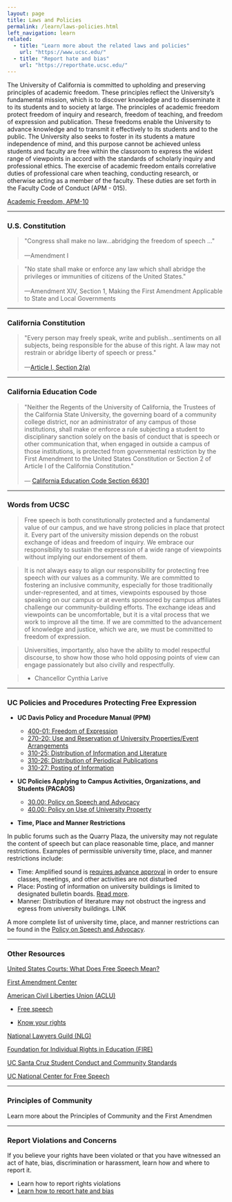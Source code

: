 ```yaml
---
layout: page
title: Laws and Policies
permalink: /learn/laws-policies.html
left_navigation: learn
related:
  - title: "Learn more about the related laws and policies"
    url: "https://www.ucsc.edu/"
  - title: "Report hate and bias"
    url: "https://reporthate.ucsc.edu/"
---
```


The University of California is committed to upholding and preserving principles of academic freedom. These principles reflect the University’s fundamental mission, which is to discover knowledge and to disseminate it to its students and to society at large. The principles of academic freedom protect freedom of inquiry and research, freedom of teaching, and freedom of expression and publication. These freedoms enable the University to advance knowledge and to transmit it effectively to its students and to the public. The University also seeks to foster in its students a mature independence of mind, and this purpose cannot be achieved unless students and faculty are free within the classroom to express the widest range of viewpoints in accord with the standards of scholarly inquiry and professional ethics. The exercise of academic freedom entails correlative duties of professional care when teaching, conducting research, or otherwise acting as a member of the faculty. These duties are set forth in the Faculty Code of Conduct (APM - 015).

[Academic Freedom, APM-10](https://www.ucop.edu/academic-personnel-programs/_files/apm/apm-010.pdf)

---
### **U.S. Constitution**

> "Congress shall make no law…abridging the freedom of speech …"<br /><br/>
—Amendment I


> "No state shall make or enforce any law which shall abridge the privileges or immunities of citizens of the United States."<br /><br/>
—Amendment XIV, Section 1, Making the First Amendment Applicable to State and Local Governments

---

### **California Constitution**

> "Every person may freely speak, write and publish…sentiments on all subjects, being responsible for the abuse of this right. A law may not restrain or abridge liberty of speech or press."<br/><br/>
—[Article I, Section 2(a)](http://leginfo.legislature.ca.gov/faces/codes_displaySection.xhtml?lawCode=CONS&sectionNum=SEC.%202.&article=I)

---
### **California Education Code**

> "Neither the Regents of the University of California, the Trustees of the California State University, the governing board of a community college district, nor an administrator of any campus of those institutions, shall make or enforce a rule subjecting a student to disciplinary sanction solely on the basis of conduct that is speech or other communication that, when engaged in outside a campus of those institutions, is protected from governmental restriction by the First Amendment to the United States Constitution or Section 2 of Article I of the California Constitution."<br/><br/>
— [California Education Code Section 66301](http://leginfo.legislature.ca.gov/faces/codes_displaySection.xhtml?sectionNum=66301.&lawCode=EDC)


---
### **Words from UCSC**

> Free speech is both constitutionally protected and a fundamental value of our campus, and we have strong policies in place that protect it. Every part of the university mission depends on the robust exchange of ideas and freedom of inquiry. We embrace our responsibility to sustain the expression of a wide range of viewpoints without implying our endorsement of them.

> It is not always easy to align our responsibility for protecting free speech with our values as a community. We are committed to fostering an inclusive community, especially for those traditionally under-represented, and at times, viewpoints espoused by those speaking on our campus or at events sponsored by campus affiliates challenge our community-building efforts. The exchange ideas and viewpoints can be uncomfortable, but it is a vital process that we work to improve all the time. If we are committed to the advancement of knowledge and justice, which we are, we must be committed to freedom of expression.

> Universities, importantly, also have the ability to model respectful discourse, to show how those who hold opposing points of view can engage passionately but also civilly and respectfully. 

> - Chancellor Cynthia Larive

---
### **UC Policies and Procedures Protecting Free Expression**

- **UC Davis Policy and Procedure Manual (PPM)**
  - [400-01: Freedom of Expression](https://ucdavispolicy.ellucid.com/documents/view/37/active/)
  - [270-20: Use and Reservation of University Properties/Event Arrangements](https://ucdavispolicy.ellucid.com/documents/view/247)
  - [310-25: Distribution of Information and Literature](https://ucdavispolicy.ellucid.com/documents/view/367)
  - [310-26: Distribution of Periodical Publications](https://ucdavispolicy.ellucid.com/documents/view/369)
  - [310-27: Posting of Information](https://ucdavispolicy.ellucid.com/documents/view/375)

- **UC Policies Applying to Campus Activities, Organizations, and Students (PACAOS)**
  - [30.00: Policy on Speech and Advocacy](http://policy.ucop.edu/doc/2710523/PACAOS-30)
  - [40.00: Policy on Use of University Property](http://policy.ucop.edu/doc/2710524/PACAOS-40)

- **Time, Place and Manner Restrictions**

In public forums such as the Quarry Plaza, the university may not regulate the content of speech but can place reasonable time, place, and manner restrictions. Examples of permissible university time, place, and manner restrictions include:

- Time: Amplified sound is [requires advance approval](https://someca.ucsc.edu/resources/protocols.html#amplified-sound) in order to ensure classes, meetings, and other activities are not disturbed
- Place: Posting of information on university buildings is limited to designated bulletin boards. [Read more](https://crown.ucsc.edu/activities/flier_posting_numbers.pdf).
- Manner: Distribution of literature may not obstruct the ingress and egress from university buildings. LINK

A more complete list of university time, place, and manner restrictions can be found in the [Policy on Speech and Advocacy](https://deanofstudents.ucsc.edu/student-conduct/student-handbook/30.00.pdf).



---
### **Other Resources**

[United States Courts: What Does Free Speech Mean?](http://www.uscourts.gov/about-federal-courts/educational-resources/about-educational-outreach/activity-resources/what-does)

[First Amendment Center](http://www.firstamendmentcenter.org/)

[American Civil Liberties Union (ACLU)](https://www.aclu.org/)

- [Free speech](https://www.aclu.org/)

- [Know your rights](https://www.aclu.org/know-your-rights/what-do-if-your-rights-are-violated-demonstration-or-protest)

[National Lawyers Guild (NLG)](https://www.nlg.org/)

[Foundation for Individual Rights in Education (FIRE)](https://www.thefire.org/)

[UC Santa Cruz Student Conduct and Community Standards](https://deanofstudents.ucsc.edu/student-conduct/index.html)

[UC National Center for Free Speech](https://freespeechcenter.universityofcalifornia.edu/)


---
### **Principles of Community**

Learn more about the Principles of Community and the First Amendmen

---
### **Report Violations and Concerns**

If you believe your rights have been violated or that you have witnessed an act of hate, bias, discrimination or harassment, learn how and where to report it.

- Learn how to report rights violations
- [Learn how to report hate and bias](https://reporthate.ucsc.edu/)




